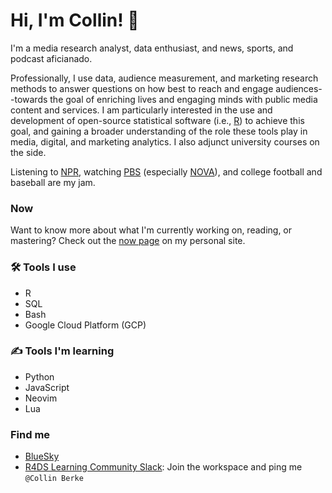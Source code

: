 # Hi, I'm Collin! 👋

I'm a media research analyst, data enthusiast, and news, sports, and podcast aficianado. 

Professionally, I use data, audience measurement, and marketing research methods to answer questions on how best to reach and engage audiences--towards the goal of enriching lives and engaging minds with public media content and services. I am particularly interested in the use and development of open-source statistical software (i.e., [R](https://www.r-project.org/)) to achieve this goal, and gaining a broader understanding of the role these tools play in media, digital, and marketing analytics. I also adjunct university courses on the side. 

Listening to [NPR](https://www.npr.org/), watching [PBS](https://www.pbs.org/) (especially [NOVA](https://www.pbs.org/wgbh/nova/)), and college football and baseball are my jam. 

### Now

Want to know more about what I'm currently working on, reading, or mastering? Check out the [now page](https://www.collinberke.com/now/) on my personal site.

### :hammer_and_wrench: Tools I use

* R
* SQL
* Bash
* Google Cloud Platform (GCP)

### :writing_hand: Tools I'm learning

* Python
* JavaScript
* Neovim
* Lua

### Find me
* [BlueSky](https://bsky.app/profile/collinberke.bsky.social)
* [R4DS Learning Community Slack](https://www.rfordatasci.com/): Join the workspace and ping me `@Collin Berke`
